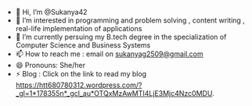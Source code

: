 - 👋 Hi, I’m @Sukanya42
- 👀 I’m interested in programming and problem solving , content writing , real-life implementation of applications 
- 🌱 I’m currently persuing my B.tech degree in the specialization of Computer Science and Business Systems
- 📫 How to reach me : email on sukanyag2509@gmail.com
- 😄 Pronouns: She/her
- ⚡ Blog : Click on the link to read my blog https://htt680780312.wordpress.com/?_gl=1*178355n*_gcl_au*OTQxMzAwMTI4LjE3Mjc4Nzc0MDU.

<!---
Sukanya42/Sukanya42 is a ✨ special ✨ repository because its `README.md` (this file) appears on your GitHub profile.
You can click the Preview link to take a look at your changes.
--->
